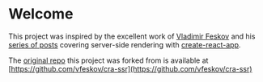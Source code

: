 # Welcome
This project was inspired by the excellent work of [Vladimir Feskov](https://github.com/vfeskov) and his [series of posts](https://vfeskov.com/tags/CRA-with-SSR-series/) covering server-side rendering with [create-react-app](https://github.com/facebook/create-react-app).

The [original repo](https://github.com/vfeskov/cra-ssr) this project was forked from is available at [https://github.com/vfeskov/cra-ssr](https://github.com/vfeskov/cra-ssr)
